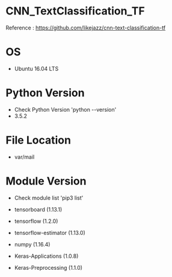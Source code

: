 # CNN_TextClassification_TF

Reference : https://github.com/likejazz/cnn-text-classification-tf

# OS 
* Ubuntu 16.04 LTS

# Python Version
* Check Python Version 'python --version' 
* 3.5.2

# File Location 
* var/mail

# Module Version
* Check module list 'pip3 list' 

* tensorboard (1.13.1) 

* tensorflow (1.2.0) 

* tensorflow-estimator (1.13.0) 

* numpy (1.16.4) 

* Keras-Applications (1.0.8) 

* Keras-Preprocessing (1.1.0)
